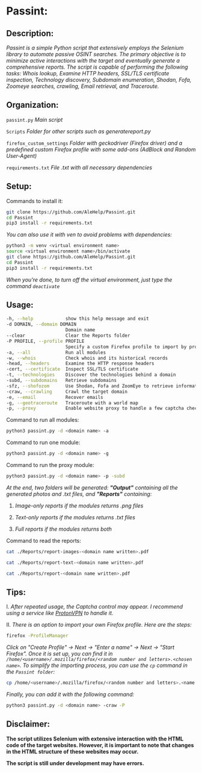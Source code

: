 # Passint:

## Description:
_Passint is a simple Python script that extensively employs the Selenium library to automate passive OSINT searches. The primary objective is to minimize active interactions with the target and eventually generate a comprehensive reports. The script is capable of performing the following tasks: Whois lookup, Examine HTTP headers, SSL/TLS certificate inspection, Technology discovery, Subdomain enumeration, Shodan, Fofa, Zoomeye searches, crawling, Email retrieval, and Traceroute._

## Organization:
`passint.py` _Main script_

`Scripts` _Folder for other scripts such as generatereport.py_

`firefox_custom_settings` _Folder with geckodriver (Firefox driver) and a predefined custom Firefox profile with some add-ons (AdBlock and Random User-Agent)_

`requirements.txt` _File .txt with all necessary dependencies_

## Setup:

Commands to install it:
```bash
git clone https://github.com/AleHelp/Passint.git
cd Passint
pip3 install -r requirements.txt
```
_You can also use it with ven to avoid problems with dependencies:_
```bash
python3 -m venv <virtual environment name>
source <virtual environment name>/bin/activate 
git clone https://github.com/AleHelp/Passint.git
cd Passint
pip3 install -r requirements.txt
```
_When you're done, to turn off the virtual environment, just type the command `deactivate`_

## Usage:
```bash
-h, --help            show this help message and exit
-d DOMAIN, --domain DOMAIN
                      Domain name
--clear               Clear the Reports folder
-P PROFILE, --profile PROFILE
                      Specify a custom Firefox profile to import by providing the path. Example: --profile <path>
-a, --all             Run all modules
-w, --whois           Check whois and its historical records
-head, --headers      Examine the HTTP response headers
-cert, --certificate  Inspect SSL/TLS certificate
-t, --technologies    Discover the technologies behind a domain
-subd, --subdomains   Retrieve subdomains
-sfz, --shofozom      Use Shodan, Fofa and ZoomEye to retrieve information on the target domain
-craw, --crawling     Crawl the target domain
-e, --email           Recover emails
-g, --geotraceroute   Traceroute with a world map
-p, --proxy           Enable website proxy to handle a few captcha checks; this feature is available only for the subdomains and technologies modules, it may be slow
```
Command to run all modules:
```bash
python3 passint.py -d <domain name> -a
```
Command to run one module:
```bash
python3 passint.py -d <domain name> -g
```
Command to run the proxy module:
```bash
python3 passint.py -d <domain name> -p -subd
```
_At the end, two folders will be generated: __"Output"__ containing all the generated photos and .txt files, and __"Reports"__ containing:_

1) _Image-only reports if the modules returns .png files_

2) _Text-only reports if the modules returns .txt files_

3) _Full reports if the modules returns both_

Command to read the reports:
```bash
cat ./Reports/report-images-<domain name written>.pdf
```
```bash
cat ./Reports/report-text-<domain name written>.pdf
```
```bash
cat ./Reports/report-<domain name written>.pdf
```

## Tips:
I. _After repeated usage, the Captcha control may appear. I recommend using a service like [ProtonVPN](https://protonvpn.com/support/linux-vpn-tool/#debian) to handle it._

II. _There is an option to import your own Firefox profile. Here are the steps:_
```bash
firefox -ProfileManager
```
_Click on "Create Profile" -> Next -> "Enter a name" -> Next -> "Start Firefox". Once it is set up, you can find it in `/home/<username>/.mozilla/firefox/<random number and letters>.<chosen name>`. To simplify the importing process, you can use the `cp` command in the `Passint folder`:_
```bash
cp /home/<username>/.mozilla/firefox/<random number and letters>.<name choosen> ./Passint
```
_Finally, you can add it with the following command:_
```bash
python3 passint.py -d <domain name> -craw -P
```

## Disclaimer:
__The script utilizes Selenium with extensive interaction with the HTML code of the target websites. However, it is important to note that changes in the HTML structure of these websites may occur.__

__The script is still under development may have errors.__
